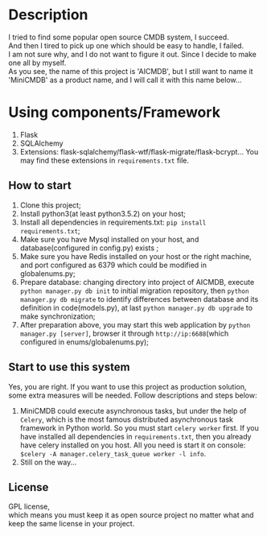 # Description
I tried to find some popular open source CMDB system, I succeed. <br/>
And then I tired to pick up one which should be easy to handle, I failed.</br>
I am not sure why, and I do not want to figure it out. Since I decide to make one all by myself.<br/>
As you see, the name of this project is 'AICMDB', but I still want to name it 'MiniCMDB' as a product
name, and I will call it with this name below...

# Using components/Framework
1. Flask
2. SQLAlchemy
3. Extensions: flask-sqlalchemy/flask-wtf/flask-migrate/flask-bcrypt...
You may find these extensions in `requirements.txt` file.

## How to start
1. Clone this project;
2. Install python3(at least python3.5.2) on your host;
3. Install all dependencies in requirements.txt: `pip install requirements.txt`;
4. Make sure you have Mysql installed on your host, and database(configured in config.py) exists ;
5. Make sure you have Redis installed on your host or the right machine,
and port configured as 6379 which could be modified in globalenums.py;
6. Prepare database: changing directory into project of AICMDB,
execute `python manager.py db init` to initial migration repository,
then `python manager.py db migrate` to identify differences between database and its definition in code(models.py),
at last `python manager.py db upgrade` to make synchronization;
7. After preparation above, you may start this web application by `python manager.py [server]`,
browser it through `http://ip:6688`(which configured in enums/globalenums.py);

## Start to use this system
Yes, you are right. If you want to use this project as production solution, some extra measures will
be needed. Follow descriptions and steps below:<br/>
1. MiniCMDB could execute asynchronous tasks, but under the help of `Celery`, which is the most famous
distributed asynchronous task framework in Python world. So you must start `celery worker` first. If
you have installed all dependencies in `requirements.txt`, then you already have celery installed on
you host. All you need is start it on console: `$celery -A manager.celery_task_queue worker -l info`.
2. Still on the way...

## License
GPL license,<br/>
which means you must keep it as open source project no matter what and keep the same license in your project.
